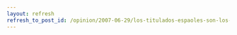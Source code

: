 ```yaml
---
layout: refresh
refresh_to_post_id: /opinion/2007-06-29/los-titulados-espaoles-son-los-que-menos-cobran-de-europa.html
---
```

